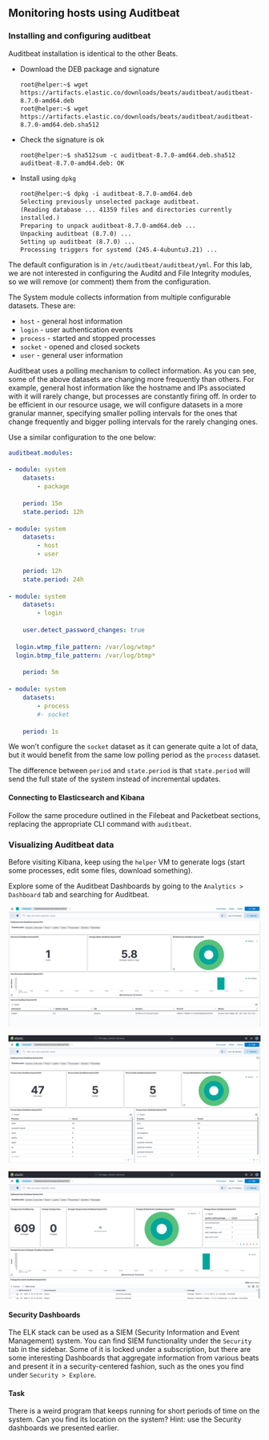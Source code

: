 ## Monitoring hosts using Auditbeat

### Installing and configuring auditbeat

Auditbeat installation is identical to the other Beats.

- Download the DEB package and signature
    
    ```shell-session
    root@helper:~$ wget https://artifacts.elastic.co/downloads/beats/auditbeat/auditbeat-8.7.0-amd64.deb
    root@helper:~$ wget https://artifacts.elastic.co/downloads/beats/auditbeat/auditbeat-8.7.0-amd64.deb.sha512
    ```
    
- Check the signature is ok
    
    ```shell-session
    root@helper:~$ sha512sum -c auditbeat-8.7.0-amd64.deb.sha512
    auditbeat-8.7.0-amd64.deb: OK
    ```
    
- Install using `dpkg`
    
    ```shell-session
    root@helper:~$ dpkg -i auditbeat-8.7.0-amd64.deb
    Selecting previously unselected package auditbeat.
    (Reading database ... 41359 files and directories currently installed.)
    Preparing to unpack auditbeat-8.7.0-amd64.deb ...
    Unpacking auditbeat (8.7.0) ...
    Setting up auditbeat (8.7.0) ...
    Processing triggers for systemd (245.4-4ubuntu3.21) ...
    ```
    

The default configuration is in `/etc/auditbeat/auditbeat/yml`. For this lab, we
are not interested in configuring the Auditd and File Integrity modules, so we 
will remove (or comment) them from the configuration.

The System module collects information from multiple configurable datasets. 
These are:

- `host` - general host information
- `login` - user authentication events
- `process` - started and stopped processes
- `socket` - opened and closed sockets
- `user` - general user information

Auditbeat uses a polling mechanism to collect information. As you can see, some 
of the above datasets are changing more frequently than others. For example, 
general host information like the hostname and IPs associated with it will 
rarely change, but processes are constantly firing off. In order to be efficient
in our resource usage, we will configure datasets in a more granular manner,
specifying smaller polling intervals for the ones that change frequently and
bigger polling intervals for the rarely changing ones.

Use a similar configuration to the one below:

```yaml
auditbeat.modules:

- module: system
    datasets:
        - package

    period: 15m
    state.period: 12h

- module: system
    datasets:
        - host
        - user
    
    period: 12h
    state.period: 24h

- module: system
    datasets:
        - login

    user.detect_password_changes: true

  login.wtmp_file_pattern: /var/log/wtmp*
  login.btmp_file_pattern: /var/log/btmp*
    
    period: 5m
    
- module: system
    datasets:
        - process
        #- socket

    period: 1s

```

We won’t configure the `socket` dataset as it can generate quite a lot of data,
but it would benefit from the same low polling period as the `process` dataset. 

The difference between `period` and `state.period` is that `state.period` will
send the full state of the system instead of incremental updates.

#### Connecting to Elasticsearch and Kibana

Follow the same procedure outlined in the Filebeat and Packetbeat sections, 
replacing the appropriate CLI command with `auditbeat`. 

### Visualizing Auditbeat data

Before visiting Kibana, keep using the `helper` VM to generate logs (start some
processes, edit some files, download something).

Explore some of the Auditbeat Dashboards by going to the `Analytics > Dashboard`
tab and searching for Auditbeat.

![auditbeat_hosts_dashboard.png](./assets/auditbeat_hosts_dashboard.png)

![auditbeat_process_dashboard.png](./assets/auditbeat_process_dashboard.png)

![auditbeat_package_dashboard.png](./assets/auditbeat_package_dashboard.png)

#### Security Dashboards

The ELK stack can be used as a SIEM (Security Information and Event Management)
system. You can find SIEM functionality under the `Security` tab in the sidebar.
Some of it is locked under a subscription, but there are some interesting
Dashboards that aggregate information from various beats and present it in a
security-centered fashion, such as the ones you find under `Security > Explore`.

#### Task

There is a weird program that keeps running for short periods of time on the
system. Can you find its location on the system? Hint: use the Security 
dashboards we presented earlier.
